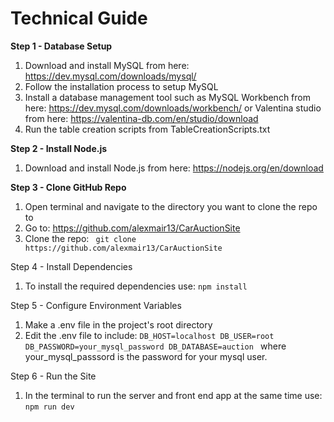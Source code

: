 # Technical Guide

**Step 1 - Database Setup**
1. Download and install MySQL from here: https://dev.mysql.com/downloads/mysql/
2. Follow the installation process to setup MySQL
3. Install a database management tool such as MySQL Workbench from here: https://dev.mysql.com/downloads/workbench/ or Valentina studio from here: https://valentina-db.com/en/studio/download
4. Run the table creation scripts from TableCreationScripts.txt

**Step 2 - Install Node.js**
1. Download and install Node.js from here: https://nodejs.org/en/download

**Step 3 - Clone GitHub Repo**
1. Open terminal and navigate to the directory you want to clone the repo to
2. Go to: https://github.com/alexmair13/CarAuctionSite
3. Clone the repo: ``` git clone https://github.com/alexmair13/CarAuctionSite```

Step 4 - Install Dependencies
1. To install the required dependencies use: ```npm install```

Step 5 - Configure Environment Variables
1. Make a .env file in the project's root directory
2. Edit the .env file to include: ```DB_HOST=localhost
DB_USER=root
DB_PASSWORD=your_mysql_password
DB_DATABASE=auction ```
where your_mysql_passsord is the password for your mysql user.

Step 6 - Run the Site
1. In the terminal to run the server and front end app at the same time use: ```npm run dev```

